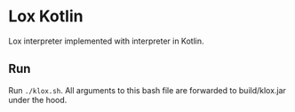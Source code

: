 # Lox Kotlin
Lox interpreter implemented with interpreter in Kotlin.

## Run
Run `./klox.sh`. All arguments to this bash file are forwarded to build/klox.jar under the hood.
